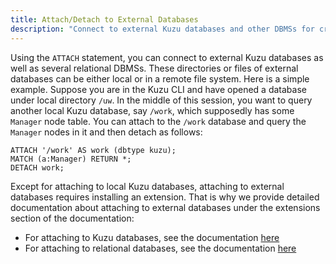 ```yaml
---
title: Attach/Detach to External Databases
description: "Connect to external Kuzu databases and other DBMSs for cross-database queries"
---
```

Using the `ATTACH` statement, you can connect to external Kuzu databases as well as several relational DBMSs.
These directories or files of external databases can be either local or in a remote file system. Here is a simple
example. Suppose you are in the Kuzu CLI and have opened a database under local directory `/uw`. In the middle of this
session, you want to query another local Kuzu database, say `/work`, which supposedly has some `Manager` node table.
You can attach to the `/work` database and query the `Manager` nodes in it and then detach as follows:

```cypher
ATTACH '/work' AS work (dbtype kuzu);
MATCH (a:Manager) RETURN *;
DETACH work;
```
Except for attaching to local Kuzu databases, attaching to external databases requires installing an extension.
That is why we provide detailed documentation about attaching to external databases under the extensions section 
of the documentation:
- For attaching to Kuzu databases, see the documentation [here](/extensions/attach/kuzu)
- For attaching to relational databases, see the documentation [here](/extensions/attach/rdbms)
